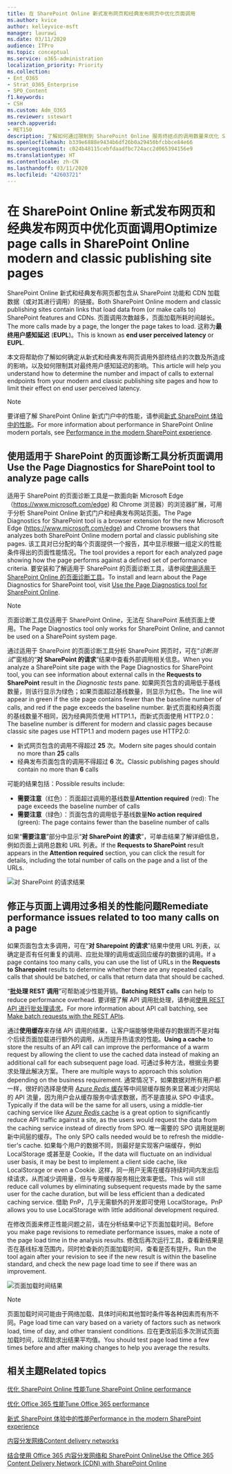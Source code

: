 ```yaml
---
title: 在 SharePoint Online 新式发布网页和经典发布网页中优化页面调用
ms.author: kvice
author: kelleyvice-msft
manager: laurawi
ms.date: 03/11/2020
audience: ITPro
ms.topic: conceptual
ms.service: o365-administration
localization_priority: Priority
ms.collection:
- Ent_O365
- Strat_O365_Enterprise
- SPO_Content
f1.keywords:
- CSH
ms.custom: Adm_O365
ms.reviewer: sstewart
search.appverid:
- MET150
description: 了解如何通过限制到 SharePoint Online 服务终结点的调用数量来优化 SharePoint Online 中的新式和经典发布网页。
ms.openlocfilehash: b339e6888e9434b6df26b0a29450bfcbbce84e66
ms.sourcegitcommit: c024b48115cebfdaadfbc724acc2d065394156e9
ms.translationtype: HT
ms.contentlocale: zh-CN
ms.lasthandoff: 03/11/2020
ms.locfileid: "42603721"
---
```

# <a name="optimize-page-calls-in-sharepoint-online-modern-and-classic-publishing-site-pages"></a><span data-ttu-id="c4bed-103">在 SharePoint Online 新式发布网页和经典发布网页中优化页面调用</span><span class="sxs-lookup"><span data-stu-id="c4bed-103">Optimize page calls in SharePoint Online modern and classic publishing site pages</span></span>

<span data-ttu-id="c4bed-104">SharePoint Online 新式和经典发布网页都包含从 SharePoint 功能和 CDN 加载数据（或对其进行调用）的链接。</span><span class="sxs-lookup"><span data-stu-id="c4bed-104">Both SharePoint Online modern and classic publishing sites contain links that load data from (or make calls to) SharePoint features and CDNs.</span></span> <span data-ttu-id="c4bed-105">页面调用次数越多，页面加载所耗时间越长。</span><span class="sxs-lookup"><span data-stu-id="c4bed-105">The more calls made by a page, the longer the page takes to load.</span></span> <span data-ttu-id="c4bed-106">这称为**最终用户感知延迟** (**EUPL**)。</span><span class="sxs-lookup"><span data-stu-id="c4bed-106">This is known as **end user perceived latency** or **EUPL**.</span></span>

<span data-ttu-id="c4bed-107">本文将帮助你了解如何确定从新式和经典发布网页调用外部终结点的次数及所造成的影响，以及如何限制其对最终用户感知延迟的影响。</span><span class="sxs-lookup"><span data-stu-id="c4bed-107">This article will help you understand how to determine the number and impact of calls to external endpoints from your modern and classic publishing site pages and how to limit their effect on end user perceived latency.</span></span>

>[!NOTE]
><span data-ttu-id="c4bed-108">要详细了解 SharePoint Online 新式门户中的性能，请参阅[新式 SharePoint 体验中的性能](https://docs.microsoft.com/sharepoint/modern-experience-performance)。</span><span class="sxs-lookup"><span data-stu-id="c4bed-108">For more information about performance in SharePoint Online modern portals, see [Performance in the modern SharePoint experience](https://docs.microsoft.com/sharepoint/modern-experience-performance).</span></span>

## <a name="use-the-page-diagnostics-for-sharepoint-tool-to-analyze-page-calls"></a><span data-ttu-id="c4bed-109">使用适用于 SharePoint 的页面诊断工具分析页面调用</span><span class="sxs-lookup"><span data-stu-id="c4bed-109">Use the Page Diagnostics for SharePoint tool to analyze page calls</span></span>

<span data-ttu-id="c4bed-110">适用于 SharePoint 的页面诊断工具是一款面向新 Microsoft Edge（https://www.microsoft.com/edge) 和 Chrome 浏览器）的浏览器扩展，可用于分析 SharePoint Online 新式门户和经典发布网站页面。</span><span class="sxs-lookup"><span data-stu-id="c4bed-110">The Page Diagnostics for SharePoint tool is a browser extension for the new Microsoft Edge (https://www.microsoft.com/edge) and Chrome browsers that analyzes both SharePoint Online modern portal and classic publishing site pages.</span></span> <span data-ttu-id="c4bed-111">该工具对已分配的每个页面提供一个报告，其中显示根据一组定义的性能条件得出的页面性能情况。</span><span class="sxs-lookup"><span data-stu-id="c4bed-111">The tool provides a report for each analyzed page showing how the page performs against a defined set of performance criteria.</span></span> <span data-ttu-id="c4bed-112">要安装和了解适用于 SharePoint 的页面诊断工具，请参阅[使用适用于 SharePoint Online 的页面诊断工具](page-diagnostics-for-spo.md)。</span><span class="sxs-lookup"><span data-stu-id="c4bed-112">To install and learn about the Page Diagnostics for SharePoint tool, visit [Use the Page Diagnostics tool for SharePoint Online](page-diagnostics-for-spo.md).</span></span>

>[!NOTE]
><span data-ttu-id="c4bed-113">页面诊断工具仅适用于 SharePoint Online，无法在 SharePoint 系统页面上使用。</span><span class="sxs-lookup"><span data-stu-id="c4bed-113">The Page Diagnostics tool only works for SharePoint Online, and cannot be used on a SharePoint system page.</span></span>

<span data-ttu-id="c4bed-114">通过适用于 SharePoint 的页面诊断工具分析 SharePoint 网页时，可在“_诊断测试_”窗格的“**对 SharePoint 的请求**”结果中查看外部调用相关信息。</span><span class="sxs-lookup"><span data-stu-id="c4bed-114">When you analyze a SharePoint site page with the Page Diagnostics for SharePoint tool, you can see information about external calls in the **Requests to SharePoint** result in the _Diagnostic tests_ pane.</span></span> <span data-ttu-id="c4bed-115">如果网页包含的调用低于基线数量，则该行显示为绿色；如果页面超过基线数量，则显示为红色。</span><span class="sxs-lookup"><span data-stu-id="c4bed-115">The line will appear in green if the site page contains fewer than the baseline number of calls, and red if the page exceeds the baseline number.</span></span> <span data-ttu-id="c4bed-116">新式页面和经典页面的基线数量不相同，因为经典网页使用 HTTP1.1，而新式页面使用 HTTP2.0：</span><span class="sxs-lookup"><span data-stu-id="c4bed-116">The baseline number is different for modern and classic pages because classic site pages use HTTP1.1 and modern pages use HTTP2.0:</span></span>

- <span data-ttu-id="c4bed-117">新式网页包含的调用不得超过 **25** 次。</span><span class="sxs-lookup"><span data-stu-id="c4bed-117">Modern site pages should contain no more than **25** calls</span></span>
- <span data-ttu-id="c4bed-118">经典发布页面包含的调用不得超过 **6** 次。</span><span class="sxs-lookup"><span data-stu-id="c4bed-118">Classic publishing pages should contain no more than **6** calls</span></span>

<span data-ttu-id="c4bed-119">可能的结果包括：</span><span class="sxs-lookup"><span data-stu-id="c4bed-119">Possible results include:</span></span>

- <span data-ttu-id="c4bed-120">**需要注意**（红色）：页面超过调用的基线数量</span><span class="sxs-lookup"><span data-stu-id="c4bed-120">**Attention required** (red): The page exceeds the baseline number of calls</span></span>
- <span data-ttu-id="c4bed-121">**需要注意**（绿色）：页面包含的调用低于基线数量</span><span class="sxs-lookup"><span data-stu-id="c4bed-121">**No action required** (green): The page contains fewer than the baseline number of calls</span></span>

<span data-ttu-id="c4bed-122">如果“**需要注意**”部分中显示“**对 SharePoint 的请求**”，可单击结果了解详细信息，例如页面上调用总数和 URL 列表。</span><span class="sxs-lookup"><span data-stu-id="c4bed-122">If the **Requests to SharePoint** result appears in the **Attention required** section, you can click the result for details, including the total number of calls on the page and a list of the URLs.</span></span>

![对 SharePoint 的请求结果](media/modern-portal-optimization/pagediag-requests.png)

## <a name="remediate-performance-issues-related-to-too-many-calls-on-a-page"></a><span data-ttu-id="c4bed-124">修正与页面上调用过多相关的性能问题</span><span class="sxs-lookup"><span data-stu-id="c4bed-124">Remediate performance issues related to too many calls on a page</span></span>

<span data-ttu-id="c4bed-125">如果页面包含太多调用，可在“**对 Sharepoint 的请求**”结果中使用 URL 列表，以确定是否有任何重复的调用、应批处理的调用或返回应缓存的数据的调用。</span><span class="sxs-lookup"><span data-stu-id="c4bed-125">If a page contains too many calls, you can use the list of URLs in the **Requests to Sharepoint** results to determine whether there are any repeated calls, calls that should be batched, or calls that return data that should be cached.</span></span>

<span data-ttu-id="c4bed-126">“**批处理 REST 调用**”可帮助减少性能开销。</span><span class="sxs-lookup"><span data-stu-id="c4bed-126">**Batching REST calls** can help to reduce performance overhead.</span></span> <span data-ttu-id="c4bed-127">要详细了解 API 调用批处理，请参阅[使用 REST API 进行批处理请求](https://docs.microsoft.com/sharepoint/dev/sp-add-ins/make-batch-requests-with-the-rest-apis)。</span><span class="sxs-lookup"><span data-stu-id="c4bed-127">For more information about API call batching, see [Make batch requests with the REST APIs](https://docs.microsoft.com/sharepoint/dev/sp-add-ins/make-batch-requests-with-the-rest-apis).</span></span>

<span data-ttu-id="c4bed-128">通过**使用缓存**来存储 API 调用的结果，让客户端能够使用缓存的数据而不是对每个后续页面加载进行额外的调用，从而提升热请求的性能。</span><span class="sxs-lookup"><span data-stu-id="c4bed-128">**Using a cache** to store the results of an API call can improve the performance of a warm request by allowing the client to use the cached data instead of making an additional call for each subsequent page load.</span></span> <span data-ttu-id="c4bed-129">可通过多种方法，根据业务要求处理此解决方案。</span><span class="sxs-lookup"><span data-stu-id="c4bed-129">There are multiple ways to approach this solution depending on the business requirement.</span></span> <span data-ttu-id="c4bed-130">通常情况下，如果数据对所有用户都一样，很好的选择是使用 [_Azure Redis_ 缓存](https://azure.microsoft.com/services/cache/)等中间层缓存服务来显著减少对网站的 API 流量，因为用户会从缓存服务中请求数据，而不是直接从 SPO 中请求。</span><span class="sxs-lookup"><span data-stu-id="c4bed-130">Typically if the data will be the same for all users, using a middle-tier caching service like [_Azure Redis_ cache](https://azure.microsoft.com/services/cache/) is a great option to significantly reduce API traffic against a site, as the users would request the data from the caching service instead of directly from SPO.</span></span> <span data-ttu-id="c4bed-131">唯一需要的 SPO 调用就是刷新中间层的缓存。</span><span class="sxs-lookup"><span data-stu-id="c4bed-131">The only SPO calls needed would be to refresh the middle-tier's cache.</span></span> <span data-ttu-id="c4bed-132">如果每个用户的数据不同，则最好是实现客户端缓存，例如 LocalStorage 或甚至是 Cookie。</span><span class="sxs-lookup"><span data-stu-id="c4bed-132">If the data will fluctuate on an individual user basis, it may be best to implement a client side cache, like LocalStorage or even a Cookie.</span></span> <span data-ttu-id="c4bed-133">这样，同一用户无需在缓存持续时间内发出后续请求，从而减少调用量，但与专用缓存服务相比效率更低。</span><span class="sxs-lookup"><span data-stu-id="c4bed-133">This will still reduce call volumes by eliminating subsequent requests made by the same user for the cache duration, but will be less efficient than a dedicated caching service.</span></span> <span data-ttu-id="c4bed-134">借助 PnP，几乎无需额外的开发即可使用 LocalStorage。</span><span class="sxs-lookup"><span data-stu-id="c4bed-134">PnP allows you to use LocalStorage with little additional development required.</span></span>

<span data-ttu-id="c4bed-135">在修改页面来修正性能问题之前，请在分析结果中记下页面加载时间。</span><span class="sxs-lookup"><span data-stu-id="c4bed-135">Before you make page revisions to remediate performance issues, make a note of the page load time in the analysis results.</span></span> <span data-ttu-id="c4bed-136">修改后再次运行工具，查看新结果是否在基线标准范围内，同时检查新的页面加载时间，查看是否有提升。</span><span class="sxs-lookup"><span data-stu-id="c4bed-136">Run the tool again after your revision to see if the new result is within the baseline standard, and check the new page load time to see if there was an improvement.</span></span>

![页面加载时间结果](media/modern-portal-optimization/pagediag-page-load-time.png)

>[!NOTE]
><span data-ttu-id="c4bed-138">页面加载时间可能由于网络加载、具体时间和其他暂时条件等各种因素而有所不同。</span><span class="sxs-lookup"><span data-stu-id="c4bed-138">Page load time can vary based on a variety of factors such as network load, time of day, and other transient conditions.</span></span> <span data-ttu-id="c4bed-139">应在更改前后多次测试页面加载时间，以帮助求出结果平均值。</span><span class="sxs-lookup"><span data-stu-id="c4bed-139">You should test page load time a few times before and after making changes to help you average the results.</span></span>

## <a name="related-topics"></a><span data-ttu-id="c4bed-140">相关主题</span><span class="sxs-lookup"><span data-stu-id="c4bed-140">Related topics</span></span>

[<span data-ttu-id="c4bed-141">优化 SharePoint Online 性能</span><span class="sxs-lookup"><span data-stu-id="c4bed-141">Tune SharePoint Online performance</span></span>](tune-sharepoint-online-performance.md)

[<span data-ttu-id="c4bed-142">优化 Office 365 性能</span><span class="sxs-lookup"><span data-stu-id="c4bed-142">Tune Office 365 performance</span></span>](tune-office-365-performance.md)

[<span data-ttu-id="c4bed-143">新式 SharePoint 体验中的性能</span><span class="sxs-lookup"><span data-stu-id="c4bed-143">Performance in the modern SharePoint experience</span></span>](https://docs.microsoft.com/sharepoint/modern-experience-performance)

[<span data-ttu-id="c4bed-144">内容分发网络</span><span class="sxs-lookup"><span data-stu-id="c4bed-144">Content delivery networks</span></span>](content-delivery-networks.md)

[<span data-ttu-id="c4bed-145">结合使用 Office 365 内容分发网络和 SharePoint Online</span><span class="sxs-lookup"><span data-stu-id="c4bed-145">Use the Office 365 Content Delivery Network (CDN) with SharePoint Online</span></span>](use-office-365-cdn-with-spo.md)

